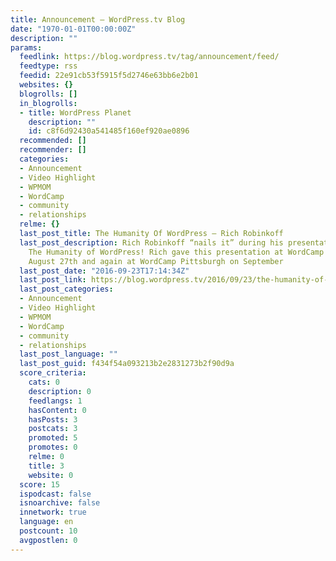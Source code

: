 ```yaml
---
title: Announcement – WordPress.tv Blog
date: "1970-01-01T00:00:00Z"
description: ""
params:
  feedlink: https://blog.wordpress.tv/tag/announcement/feed/
  feedtype: rss
  feedid: 22e91cb53f5915f5d2746e63bb6e2b01
  websites: {}
  blogrolls: []
  in_blogrolls:
  - title: WordPress Planet
    description: ""
    id: c8f6d92430a541485f160ef920ae0896
  recommended: []
  recommender: []
  categories:
  - Announcement
  - Video Highlight
  - WPMOM
  - WordCamp
  - community
  - relationships
  relme: {}
  last_post_title: The Humanity Of WordPress – Rich Robinkoff
  last_post_description: Rich Robinkoff “nails it” during his presentation titled
    The Humanity of WordPress! Rich gave this presentation at WordCamp Columbus on
    August 27th and again at WordCamp Pittsburgh on September
  last_post_date: "2016-09-23T17:14:34Z"
  last_post_link: https://blog.wordpress.tv/2016/09/23/the-humanity-of-wordpress-rich-robinkoff/
  last_post_categories:
  - Announcement
  - Video Highlight
  - WPMOM
  - WordCamp
  - community
  - relationships
  last_post_language: ""
  last_post_guid: f434f54a093213b2e2831273b2f90d9a
  score_criteria:
    cats: 0
    description: 0
    feedlangs: 1
    hasContent: 0
    hasPosts: 3
    postcats: 3
    promoted: 5
    promotes: 0
    relme: 0
    title: 3
    website: 0
  score: 15
  ispodcast: false
  isnoarchive: false
  innetwork: true
  language: en
  postcount: 10
  avgpostlen: 0
---
```


